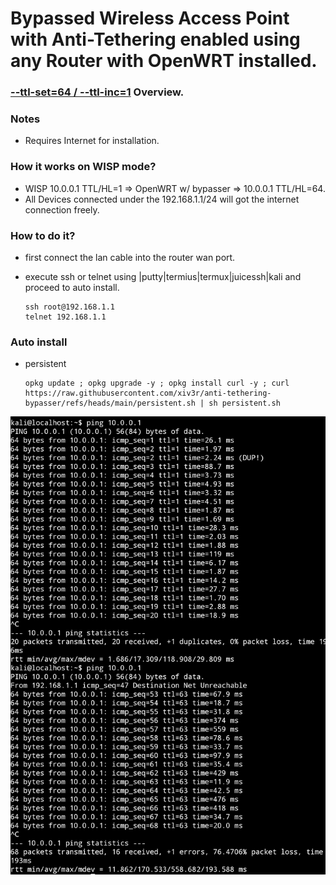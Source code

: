 # Bypassed Wireless Access Point with Anti-Tethering enabled using any Router with OpenWRT installed.

### [--ttl-set=64 / --ttl-inc=1](https://www.linuxtopia.org/Linux_Firewall_iptables/x4799.html) Overview.

### Notes
- Requires Internet for installation.

### How it works on WISP mode?
- WISP 10.0.0.1 TTL/HL=1 => OpenWRT w/ bypasser => 10.0.0.1 TTL/HL=64.
- All Devices connected under the 192.168.1.1/24 will got the internet connection freely.

### How to do it?
- first connect the lan cable into the router wan port.
- execute ssh or telnet using |putty|termius|termux|juicessh|kali and proceed to auto install.

      ssh root@192.168.1.1
      telnet 192.168.1.1
### Auto install
- persistent

      opkg update ; opkg upgrade -y ; opkg install curl -y ; curl https://raw.githubusercontent.com/xiv3r/anti-tethering-bypasser/refs/heads/main/persistent.sh | sh persistent.sh

<img src="https://github.com/xiv3r/anti-tethering-bypasser/blob/main/Without TTL %26 With TTL.png">
